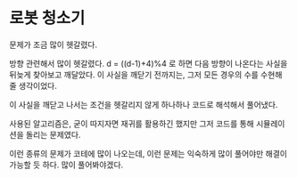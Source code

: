 # 로봇 청소기

문제가 조금 많이 헷갈렸다.

방향 관련해서 많이 헷갈렸다. d = ((d-1)+4)%4 로 하면 다음 방향이 나온다는 사실을 뒤늦게 찾아보고 깨달았다. 이 사실을 깨닫기 전까지는, 그저 모든 경우의 수를 수현해 줄 생각이었다.

이 사실을 깨닫고 나서는 조건을 헷갈리지 않게 하나하나 코드로 해석해서 풀어냈다.

사용된 알고리즘은, 굳이 따지자면 재귀를 활용하긴 했지만 그저 코드를 통해 시뮬레이션을 돌리는 문제였다.

이런 종류의 문제가 코테에 많이 나오는데, 이런 문제는 익숙하게 많이 풀어야만 해결이 가능할 듯 하다. 많이 풀어봐야겠다.
